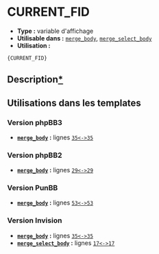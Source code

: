 # CURRENT_FID
* __Type :__ variable d'affichage
* __Utilisable dans :__ [`merge_body`](../tpl/merge_body.md#readme), [`merge_select_body`](../tpl/merge_select_body.md#readme)
* __Utilisation :__

```html
{CURRENT_FID}
```

## Description[*](https://fa-tvars.appspot.com/var/CURRENT_FID)
## Utilisations dans les templates

### Version phpBB3
* __[`merge_body`](../tpl/merge_body.md#readme) :__ lignes [`35`](../src/prosilver/merge_body.tpl#L35)[`<->`](../src/prosilver/merge_body.tpl#L35-L35)[`35`](../src/prosilver/merge_body.tpl#L35)

### Version phpBB2
* __[`merge_body`](../tpl/merge_body.md#readme) :__ lignes [`29`](../src/subsilver/merge_body.tpl#L29)[`<->`](../src/subsilver/merge_body.tpl#L29-L29)[`29`](../src/subsilver/merge_body.tpl#L29)

### Version PunBB
* __[`merge_body`](../tpl/merge_body.md#readme) :__ lignes [`53`](../src/punbb/merge_body.tpl#L53)[`<->`](../src/punbb/merge_body.tpl#L53-L53)[`53`](../src/punbb/merge_body.tpl#L53)

### Version Invision
* __[`merge_body`](../tpl/merge_body.md#readme) :__ lignes [`35`](../src/invision/merge_body.tpl#L35)[`<->`](../src/invision/merge_body.tpl#L35-L35)[`35`](../src/invision/merge_body.tpl#L35)
* __[`merge_select_body`](../tpl/merge_select_body.md#readme) :__ lignes [`17`](../src/invision/merge_select_body.tpl#L17)[`<->`](../src/invision/merge_select_body.tpl#L17-L17)[`17`](../src/invision/merge_select_body.tpl#L17)

